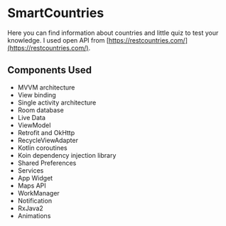 # SmartCountries
Here you can find information about countries and little quiz to test your knowledge.
I used open API from [https://restcountries.com/](https://restcountries.com/).


## Components Used
- MVVM architecture
- View binding
- Single activity architecture
- Room database
- Live Data
- ViewModel
- Retrofit and OkHttp
- RecycleViewAdapter
- Kotlin coroutines
- Koin dependency injection library
- Shared Preferences
- Services
- App Widget
- Maps API
- WorkManager
- Notification
- RxJava2
- Animations